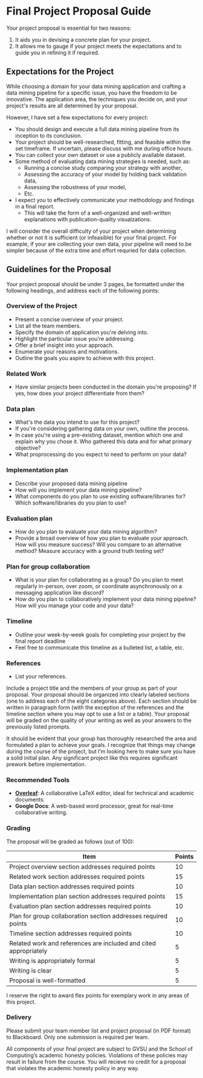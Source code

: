 # Final Project Proposal Guide

Your project proposal is essential for two reasons:

1. It aids you in devising a concrete plan for your project.
2. It allows me to gauge if your project meets the expectations and to guide you in refining it if required.

## Expectations for the Project

While choosing a domain for your data mining application and crafting a data mining pipeline for a specific issue, you have the freedom to be innovative. The application area, the techniques you decide on, and your project's results are all determined by your proposal.

However, I have set a few expectations for every project:

- You should design and execute a full data mining pipeline from its inception to its conclusion.
- Your project should be well-researched, fitting, and feasible within the set timeframe. If uncertain, please discuss with me during office hours.
- You can collect your own dataset or use a publicly available dataset.
- Some method of evaluating data mining strategies is needed, such as:
  - Running a concise study comparing your strategy with another,
  - Assessing the accuracy of your model by holding back validation data,
  - Assessing the robustness of your model,
  - Etc.
- I expect you to effectively communicate your methodology and findings in a final report.
  - This will take the form of a well-organized and well-written explanations with publication-quality visualzations.

I will consider the overall difficulty of your project when determining whether or not it is sufficient (or infeasible) for your final project. For example, if your are collecting your own data, your pipeline will need to be simpler because of the extra time and effort requried for data collection.

## Guidelines for the Proposal

Your project proposal should be under 3 pages, be formatted under the following headings, and address each of the following points:

### Overview of the Project

- Present a concise overview of your project.
- List all the team members.
- Specify the domain of application you're delving into.
- Highlight the particular issue you're addressing.
- Offer a brief insight into your approach.
- Enumerate your reasons and motivations.
- Outline the goals you aspire to achieve with this project.

### Related Work

- Have similar projects been conducted in the domain you're proposing? If yes, how does your project differentiate from them?

### Data plan

- What's the data you intend to use for this project?
- If you're considering gathering data on your own, outline the process.
- In case you're using a pre-existing dataset, mention which one and explain why you chose it. Who gathered this data and for what primary objective?
- What proprocessing do you expect to need to perform on your data?

### Implementation plan

- Describe your proposed data mining pipeline
- How will you implement your data mining pipeline?
- What components do you plan to use existing software/libraries for? Which software/libraries do you plan to use?

### Evaluation plan

- How do you plan to evaluate your data mining algorithm?
- Provide a broad overview of how you plan to evaluate your approach. How will you measure success? Will you compare to an alternative method? Measure accuracy with a ground truth testing set?

### Plan for group collaboration

- What is your plan for collaborating as a group? Do you plan to meet regularly in-person, over zoom, or coordinate asynchronously on a messaging application like discord?
- How do you plan to collaboratively implement your data mining pipeline? How will you manage your code and your data?

### Timeline

- Outline your week-by-week goals for completing your project by the final report deadline
- Feel free to communicate this timeline as a bulleted list, a table, etc.

### References

- List your references.

Include a project title and the members of your group as part of your proposal. Your proposal should be organized into clearly labeled sections (one to address each of the eight categories above). Each section should be written in paragraph form (with the exception of the references and the timeline section where you may opt to use a list or a table). Your proposal will be graded on the quality of your writing as well as your answers to the previously listed prompts.

It should be evident that your group has thoroughly researched the area and formulated a plan to achieve your goals. I recognize that things may change during the course of the project, but I’m looking here to make sure you have a solid initial plan. Any significant project like this requires significant prework before implementation.

### Recommended Tools

- [**Overleaf**](https://www.overleaf.com/): A collaborative LaTeX editor, ideal for technical and academic documents.
- **Google Docs**: A web-based word processor, great for real-time collaborative writing.

### Grading

The proposal will be graded as follows (out of 100):

| Item                                                             | Points |
| ---------------------------------------------------------------- | ------ |
| Project overview section addresses required points               | 10     |
| Related work section addresses required points                   | 15     |
| Data plan section addresses required points                      | 10     |
| Implementation plan section addresses required points            | 15     |
| Evaluation plan section addresses required points                | 10     |
| Plan for group collaboration section addresses required points   | 10     |
| Timeline section addresses required points                       | 10     |
| Related work and references are included and cited appropriately | 5      |
| Writing is appropriately formal                                  | 5      |
| Writing is clear                                                 | 5      |
| Proposal is well-formatted                                       | 5      |

I reserve the right to award flex points for exemplary work in any areas of this project.

### Delivery

Please submit your team member list and project proposal (in PDF format) to Blackboard. Only one submission is required per team.

All components of your final project are subject to GVSU and the School of Computing’s academic honesty policies. Violations of these policies may result in failure from the course. You will recieve no credit for a proposal that violates the academic honesty policy in any way.
